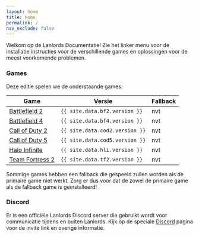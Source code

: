 ```yaml
---
layout: home
title: Home
permalink: /
nav_exclude: false
---
```


Welkom op de Lanlords Documentatie! Zie het linker menu voor de installatie
instructies voor de verschillende games en oplossingen voor de meest
voorkomende problemen.

### Games

Deze editie spelen we de onderstaande games:

| Game                             | Versie                          | Fallback |
|----------------------------------|---------------------------------|----------|
| [Battlefield 2](games/bf2)       | `{{ site.data.bf2.version }}`   | nvt      |
| [Battlefield 4](games/bf4)       | `{{ site.data.bf4.version }}`   | nvt      |
| [Call of Duty 2](games/cod2)     | `{{ site.data.cod2.version }}`  | nvt      |
| [Call of Duty 5](games/cod5)     | `{{ site.data.cod5.version }}`  | nvt      |
| [Halo Infinite](games/hli)       | `{{ site.data.hli.version }}`   | nvt      |
| [Team Fortress 2](games/tf2)     | `{{ site.data.tf2.version }}`   | nvt      |

Sommige games hebben een fallback die gespeeld zullen worden als de primaire
game niet werkt. Zorg er dus voor dat de zowel de primaire game als de fallback
game is geïnstalleerd!

### Discord

Er is een officiële Lanlords Discord server die gebruikt wordt voor communicatie
tijdens en buiten Lanlords. Kijk op de speciale [Discord](https://discord.lanlords.nl)
pagina voor de invite link en overige informatie.
